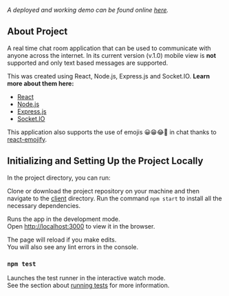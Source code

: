 *A deployed and working demo can be found online [here](https://js-game-chat-room.netlify.com/).*

## About Project

A real time chat room application that can be used to communicate with anyone across the internet. In its current version (v.1.0) mobile view is **not** supported and only text based messages are supported. 

This was created using React, Node.js, Express.js and Socket.IO. **Learn more about them here:**
* [React](https://reactjs.org/)
* [Node.js](https://nodejs.org/en/about/)
* [Express.js](https://expressjs.com/)
* [Socket.IO](https://socket.io/)

This application also supports the use of emojis 😀😁😂🤣 in chat thanks to [react-emojify]( https://www.npmjs.com/package/react-emojify).

## Initializing and Setting Up the Project Locally

In the project directory, you can run:

Clone or download the project repository on your machine and then navigate to the [client](https://github.com/ThomasAsuncion/Real-Time-JS-Chat-Room/tree/master/client) directory. Run the command `npm start` to install all the necessary dependencies.

Runs the app in the development mode.<br />
Open [http://localhost:3000](http://localhost:3000) to view it in the browser.

The page will reload if you make edits.<br />
You will also see any lint errors in the console.

### `npm test`

Launches the test runner in the interactive watch mode.<br />
See the section about [running tests](https://facebook.github.io/create-react-app/docs/running-tests) for more information.
